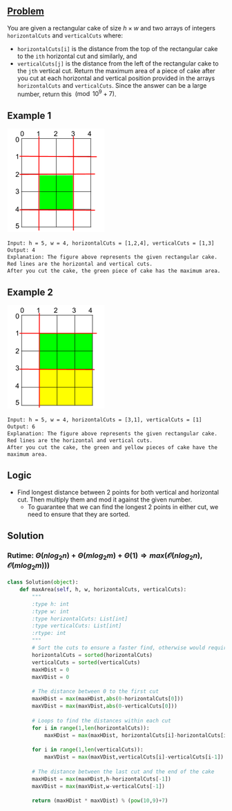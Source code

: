## [Problem](https://leetcode.com/problems/maximum-area-of-a-piece-of-cake-after-horizontal-and-vertical-cuts/)

You are given a rectangular cake of size $h\times w$ and two arrays of integers `horizontalCuts` and `verticalCuts` where:
- `horizontalCuts[i]` is the distance from the top of the rectangular cake to the `ith` horizontal cut and similarly, and
- `verticalCuts[j]` is the distance from the left of the rectangular cake to the `jth` vertical cut.
Return the maximum area of a piece of cake after you cut at each horizontal and vertical position provided in the arrays `horizontalCuts` and `verticalCuts`. Since the answer can be a large number, return this $\pmod{10^9 + 7}$.

## Example 1
![Example 1](https://github.com/luq7/LeetCode/blob/main/Problems/1465.%20Maximum%20Area%20of%20a%20Piece%20of%20Cake%20After%20Horizontal%20and%20Vertical%20Cuts/leetcode_max_area_2_example1.png)
```
Input: h = 5, w = 4, horizontalCuts = [1,2,4], verticalCuts = [1,3]
Output: 4 
Explanation: The figure above represents the given rectangular cake. 
Red lines are the horizontal and vertical cuts. 
After you cut the cake, the green piece of cake has the maximum area.
```

## Example 2
![Example 2](https://github.com/luq7/LeetCode/blob/main/Problems/1465.%20Maximum%20Area%20of%20a%20Piece%20of%20Cake%20After%20Horizontal%20and%20Vertical%20Cuts/leetcode_max_area_3_example2.png)
```
Input: h = 5, w = 4, horizontalCuts = [3,1], verticalCuts = [1]
Output: 6
Explanation: The figure above represents the given rectangular cake. 
Red lines are the horizontal and vertical cuts. 
After you cut the cake, the green and yellow pieces of cake have the maximum area.
```

## Logic

- Find longest distance between 2 points for both vertical and horizontal cut. Then multiply them and mod it against the given number.
  - To guarantee that we can find the longest 2 points in either cut, we need to ensure that they are sorted. 


## Solution
### Rutime: $\Theta(nlog_2{n}) + \Theta(mlog_2{m}) + \Theta(1)\Rightarrow max\big(\mathcal{O}(nlog_2{n}),\mathcal{O}(mlog_2{m}))\big)$

```python
class Solution(object):
    def maxArea(self, h, w, horizontalCuts, verticalCuts):
        """
        :type h: int
        :type w: int
        :type horizontalCuts: List[int]
        :type verticalCuts: List[int]
        :rtype: int
        """
        # Sort the cuts to ensure a faster find, otherwise would require O(n^2)
        horizontalCuts = sorted(horizontalCuts)
        verticalCuts = sorted(verticalCuts)
        maxHDist = 0
        maxVDist = 0
        
        # The distance between 0 to the first cut
        maxHDist = max(maxHDist,abs(0-horizontalCuts[0]))
        maxVDist = max(maxVDist,abs(0-verticalCuts[0]))
        
        # Loops to find the distances within each cut
        for i in range(1,len(horizontalCuts)):
            maxHDist = max(maxHDist, horizontalCuts[i]-horizontalCuts[i-1])
        
        for i in range(1,len(verticalCuts)):
            maxVDist = max(maxVDist,verticalCuts[i]-verticalCuts[i-1])
        
        # The distance between the last cut and the end of the cake
        maxHDist = max(maxHDist,h-horizontalCuts[-1])
        maxVDist = max(maxVDist,w-verticalCuts[-1])
        
        return (maxHDist * maxVDist) % (pow(10,9)+7)

```



